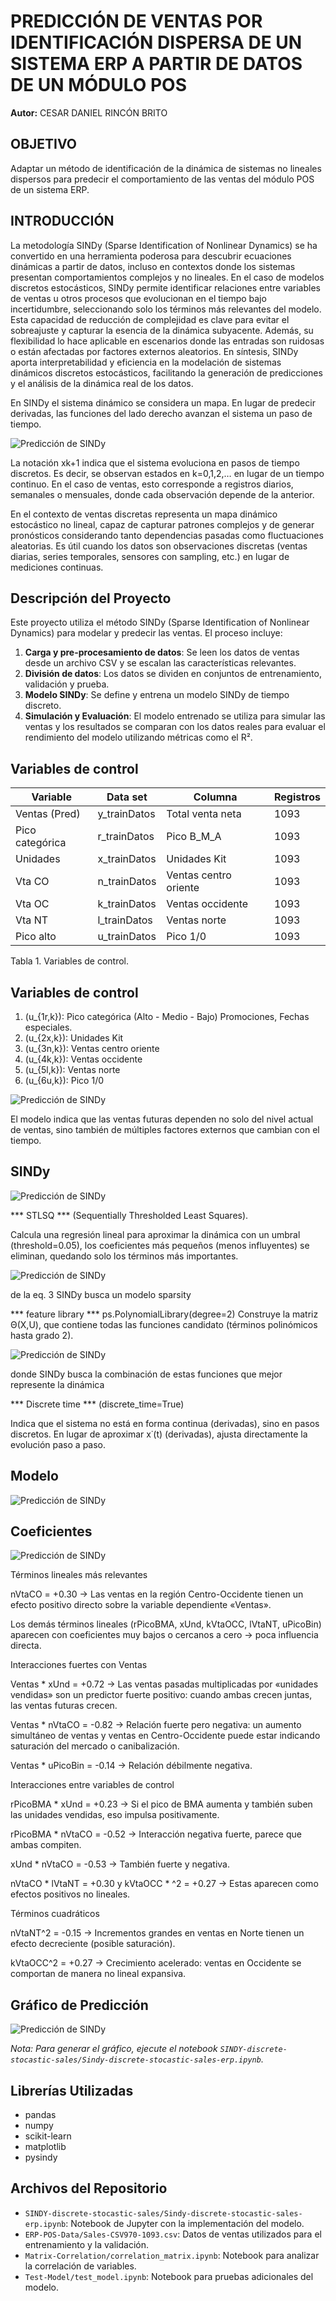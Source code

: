 # PREDICCIÓN DE VENTAS POR IDENTIFICACIÓN DISPERSA DE UN SISTEMA ERP A PARTIR DE DATOS DE UN MÓDULO POS

**Autor:** CESAR DANIEL RINCÓN BRITO

## OBJETIVO

Adaptar un método de identificación de la dinámica de sistemas no lineales dispersos para predecir el comportamiento de las ventas del módulo POS de un sistema ERP.

## INTRODUCCIÓN

La metodología SINDy (Sparse Identification of Nonlinear Dynamics) se ha convertido en una herramienta poderosa para descubrir ecuaciones dinámicas a partir de datos, incluso en contextos donde los sistemas presentan comportamientos complejos y no lineales. En el caso de modelos discretos estocásticos, SINDy permite identificar relaciones entre variables de ventas u otros procesos que evolucionan en el tiempo bajo incertidumbre, seleccionando solo los términos más relevantes del modelo. Esta capacidad de reducción de complejidad es clave para evitar el sobreajuste y capturar la esencia de la dinámica subyacente. Además, su flexibilidad lo hace aplicable en escenarios donde las entradas son ruidosas o están afectadas por factores externos aleatorios. En síntesis, SINDy aporta interpretabilidad y eficiencia en la modelación de sistemas dinámicos discretos estocásticos, facilitando la generación de predicciones y el análisis de la dinámica real de los datos.

En SINDy el sistema dinámico se considera un mapa. En lugar de predecir derivadas, las funciones del lado derecho avanzan el sistema un paso de tiempo.

![Predicción de SINDy](Docs/Images/eq001.png)

La notación xk+1 indica que el sistema evoluciona en pasos de tiempo discretos. Es decir, se observan estados en k=0,1,2,… en lugar de un tiempo continuo.
En el caso de ventas, esto corresponde a registros diarios, semanales o mensuales, donde cada observación depende de la anterior.

En el contexto de ventas discretas representa un mapa dinámico estocástico no lineal, capaz de capturar patrones complejos y de generar pronósticos considerando tanto dependencias pasadas como fluctuaciones aleatorias. Es útil cuando los datos son observaciones discretas (ventas diarias, series temporales, sensores con sampling, etc.) en lugar de mediciones continuas.


## Descripción del Proyecto

Este proyecto utiliza el método SINDy (Sparse Identification of Nonlinear Dynamics) para modelar y predecir las ventas. El proceso incluye:

1.  **Carga y pre-procesamiento de datos**: Se leen los datos de ventas desde un archivo CSV y se escalan las características relevantes.
2.  **División de datos**: Los datos se dividen en conjuntos de entrenamiento, validación y prueba.
3.  **Modelo SINDy**: Se define y entrena un modelo SINDy de tiempo discreto.
4.  **Simulación y Evaluación**: El modelo entrenado se utiliza para simular las ventas y los resultados se comparan con los datos reales para evaluar el rendimiento del modelo utilizando métricas como el R².

## Variables de control

| Variable        | Data set       | Columna              | Registros |
|-----------------|----------------|----------------------|-----------|
| Ventas (Pred)   | y_trainDatos   | Total venta neta     | 1093      |
| Pico categórica | r_trainDatos   | Pico B_M_A           | 1093      |
| Unidades        | x_trainDatos   | Unidades Kit         | 1093      |
| Vta CO          | n_trainDatos   | Ventas centro oriente | 1093      |
| Vta OC          | k_trainDatos   | Ventas occidente     | 1093      |
| Vta NT          | l_trainDatos   | Ventas norte         | 1093      |
| Pico alto       | u_trainDatos   | Pico 1/0             | 1093      |

Tabla 1. Variables de control.


## Variables de control

1. \(u_{1r,k}\): Pico categórica (Alto - Medio - Bajo) Promociones, Fechas especiales.  
2. \(u_{2x,k}\): Unidades Kit
3. \(u_{3n,k}\): Ventas centro oriente 
4. \(u_{4k,k}\): Ventas occidente  
5. \(u_{5l,k}\): Ventas norte 
6. \(u_{6u,k}\): Pico 1/0 

![Predicción de SINDy](Docs/Images/eq002.png)

El modelo indica que las ventas futuras dependen no solo del nivel actual de ventas, sino también de múltiples factores externos que cambian con el tiempo.


## SINDy

![Predicción de SINDy](Docs/Images/SINDy_params.png)

*** STLSQ *** (Sequentially Thresholded Least Squares).

Calcula una regresión lineal para aproximar la dinámica con un umbral (threshold=0.05), los coeficientes más pequeños (menos influyentes) se eliminan, quedando solo los términos más importantes.

![Predicción de SINDy](Docs/Images/eq003.png)

de la eq. 3 SINDy busca un modelo sparsity 

*** feature library *** ps.PolynomialLibrary(degree=2)
Construye la matriz Θ(X,U), que contiene todas las funciones candidato (términos polinómicos hasta grado 2).

![Predicción de SINDy](Docs/Images/eq004.png)

donde SINDy busca la combinación de estas funciones que mejor represente la dinámica

*** Discrete time *** (discrete_time=True)

Indica que el sistema no está en forma continua (derivadas), sino en pasos discretos. En lugar de aproximar x˙(t) (derivadas), ajusta directamente la evolución paso a paso.

## Modelo

![Predicción de SINDy](Docs/Images/model.png)


## Coeficientes

![Predicción de SINDy](Docs/Images/FilterCoefSindy.png)

Términos lineales más relevantes

nVtaCO = +0.30 → Las ventas en la región Centro-Occidente tienen un efecto positivo directo sobre la variable dependiente «Ventas».

Los demás términos lineales (rPicoBMA, xUnd, kVtaOCC, lVtaNT, uPicoBin) aparecen con coeficientes muy bajos o cercanos a cero → poca influencia directa.

Interacciones fuertes con Ventas

Ventas * xUnd = +0.72 → Las ventas pasadas multiplicadas por «unidades vendidas» son un predictor fuerte positivo: cuando ambas crecen juntas, las ventas futuras crecen.

Ventas * nVtaCO = -0.82 → Relación fuerte pero negativa: un aumento simultáneo de ventas y ventas en Centro-Occidente puede estar indicando saturación del mercado o canibalización.

Ventas * uPicoBin = -0.14 → Relación débilmente negativa.

Interacciones entre variables de control

rPicoBMA * xUnd = +0.23 → Si el pico de BMA aumenta y también suben las unidades vendidas, eso impulsa positivamente.

rPicoBMA * nVtaCO = -0.52 → Interacción negativa fuerte, parece que ambas compiten.

xUnd * nVtaCO = -0.53 → También fuerte y negativa.

nVtaCO * lVtaNT = +0.30 y kVtaOCC * ^2 = +0.27 → Estas aparecen como efectos positivos no lineales.

Términos cuadráticos

nVtaNT^2 = -0.15 → Incrementos grandes en ventas en Norte tienen un efecto decreciente (posible saturación).

kVtaOCC^2 = +0.27 → Crecimiento acelerado: ventas en Occidente se comportan de manera no lineal expansiva.


## Gráfico de Predicción

![Predicción de SINDy](Docs/Images/sindy_prediction.png)

*Nota: Para generar el gráfico, ejecute el notebook `SINDY-discrete-stocastic-sales/Sindy-discrete-stocastic-sales-erp.ipynb`.*

## Librerías Utilizadas

-   pandas
-   numpy
-   scikit-learn
-   matplotlib
-   pysindy

## Archivos del Repositorio

-   `SINDY-discrete-stocastic-sales/Sindy-discrete-stocastic-sales-erp.ipynb`: Notebook de Jupyter con la implementación del modelo.
-   `ERP-POS-Data/Sales-CSV970-1093.csv`: Datos de ventas utilizados para el entrenamiento y la validación.
-   `Matrix-Correlation/correlation_matrix.ipynb`: Notebook para analizar la correlación de variables.
-   `Test-Model/test_model.ipynb`: Notebook para pruebas adicionales del modelo.
